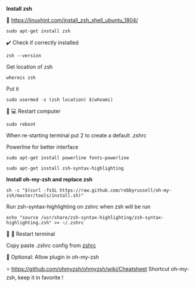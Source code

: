 **Install zsh**

:link: https://linuxhint.com/install_zsh_shell_ubuntu_1804/

```console
sudo apt-get install zsh
```

:heavy_check_mark: Check if correctly installed
```console
zsh --version
```

Get location of zsh

```console
whereis zsh
```

Put it
```console
sudo usermod -s (zsh location) $(whoami)
```

:repeat: :computer: Restart computer

```console
sudo reboot
```

When re-starting terminal put 2 to create a default .zshrc

Powerline for better interface

```console
sudo apt-get install powerline fonts-powerline 
```
```console
sudo apt-get install zsh-syntax-highlighting
```

**Install oh-my-zsh and replace zsh**

```console
sh -c "$(curl -fsSL https://raw.github.com/robbyrussell/oh-my-zsh/master/tools/install.sh)"
```

Run zsh-syntax-highlighting on zshrc when zsh will be run
```console
echo "source /usr/share/zsh-syntax-highlighting/zsh-syntax-highlighting.zsh" >> ~/.zshrc
```

:repeat: :white_square_button: Restart terminal

Copy paste .zshrc config from [zshrc](./.zshrc)

:triangular_flag_on_post: Optional: Allow plugin in oh-my-zsh

:star: https://github.com/ohmyzsh/ohmyzsh/wiki/Cheatsheet Shortcut oh-my-zsh, keep it in favorite !